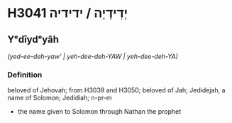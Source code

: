 # H3041 יְדִידְיָה / ידידיה

## Yᵉdîydᵉyâh

_(yed-ee-deh-yaw' | yeh-dee-deh-YAW | yeh-dee-deh-YA)_

### Definition

beloved of Jehovah; from H3039 and H3050; beloved of Jah; Jedidejah, a name of Solomon; Jedidiah; n-pr-m

- the name given to Solomon through Nathan the prophet
